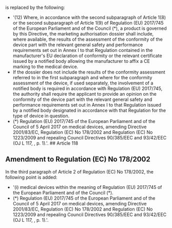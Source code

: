is replaced by the following:
- '(12)   Where, in accordance with the second subparagraph of Article 1(8) or  the second subparagraph of Article 1(9) of  Regulation (EU) 2017/745 of  the European Parliament and of  the Council  (*), a product is governed by this Directive,  the  marketing  authorisation  dossier  shall  include,  where  available,  the  results  of  the  assessment  of the  conformity  of  the  device  part  with  the  relevant  general  safety  and  performance  requirements  set  out  in Annex  I  to  that  Regulation  contained  in  the  manufacturer's  EU  declaration  of  conformity  or  the  relevant certificate issued by a notified body allowing the manufacturer  to affix a CE marking to the medical device.
- If  the dossier does not include the results of the conformity assessment referred to in the first subparagraph and where  for  the  conformity  assessment  of  the  device,  if  used  separately,  the  involvement  of  a  notified  body  is required  in  accordance  with  Regulation  (EU)  2017/745,  the  authority  shall  require  the  applicant  to  provide  an opinion  on  the  conformity  of  the  device  part  with  the  relevant  general  safety  and  performance  requirements set  out  in  Annex  I  to  that  Regulation  issued  by  a  notified  body  designated  in  accordance  with  that  Regulation for  the type of device in question.
- (*) Regulation  (EU)  2017/745  of  the  European  Parliament  and  of  the  Council  of  5  April  2017  on  medical  devices, amending  Directive  2001/83/EC,  Regulation  (EC)  No  178/2002  and  Regulation  (EC)  No  1223/2009  and repealing Council Directives 90/385/EEC and 93/42/EEC (OJ L 117, , p. 1).'. ## Article 118
## Amendment to Regulation (EC) No 178/2002
In the third paragraph of Article 2 of Regulation (EC) No 178/2002, the following point is added:
- '(i)   medical  devices  within  the  meaning  of  Regulation  (EU)  2017/745  of  the  European  Parliament  and  of  the Council  (*).
- (*) Regulation  (EU)  2017/745  of  the  European  Parliament  and  of  the  Council  of  5  April  2017  on  medical  devices, amending  Directive  2001/83/EC,  Regulation  (EC)  No  178/2002  and  Regulation  (EC)  No  1223/2009  and repealing Council Directives 90/385/EEC and 93/42/EEC (OJ L 117, , p. 1).'.
